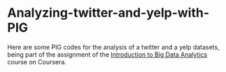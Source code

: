 # Analyzing-twitter-and-yelp-with-PIG

Here are some PIG codes for the analysis of a twitter and a yelp datasets, being part of the assignment of the [Introduction to Big Data Analytics](https://www.coursera.org/learn/bigdata-analytics) course on Coursera.
